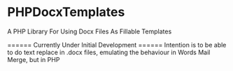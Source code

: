 # PHPDocxTemplates
A PHP Library For Using Docx Files As Fillable Templates

====== Currently Under Initial Development ======
Intention is to be able to do text replace in .docx files, emulating the behaviour in Words Mail Merge, but in PHP
